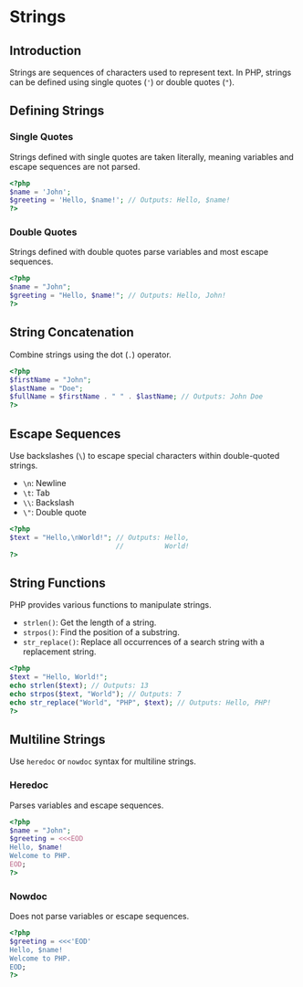 # Strings

## Introduction

Strings are sequences of characters used to represent text. In PHP, strings can be defined using single quotes (`'`) or double quotes (`"`).

## Defining Strings

### Single Quotes

Strings defined with single quotes are taken literally, meaning variables and escape sequences are not parsed.

```php
<?php
$name = 'John';
$greeting = 'Hello, $name!'; // Outputs: Hello, $name!
?>
```

### Double Quotes

Strings defined with double quotes parse variables and most escape sequences.

```php
<?php
$name = "John";
$greeting = "Hello, $name!"; // Outputs: Hello, John!
?>
```

## String Concatenation

Combine strings using the dot (`.`) operator.

```php
<?php
$firstName = "John";
$lastName = "Doe";
$fullName = $firstName . " " . $lastName; // Outputs: John Doe
?>
```

## Escape Sequences

Use backslashes (`\`) to escape special characters within double-quoted strings.

- `\n`: Newline
- `\t`: Tab
- `\\`: Backslash
- `\"`: Double quote

```php
<?php
$text = "Hello,\nWorld!"; // Outputs: Hello,
                          //          World!
?>
```

## String Functions

PHP provides various functions to manipulate strings.

- `strlen()`: Get the length of a string.
- `strpos()`: Find the position of a substring.
- `str_replace()`: Replace all occurrences of a search string with a replacement string.

```php
<?php
$text = "Hello, World!";
echo strlen($text); // Outputs: 13
echo strpos($text, "World"); // Outputs: 7
echo str_replace("World", "PHP", $text); // Outputs: Hello, PHP!
?>
```

## Multiline Strings

Use `heredoc` or `nowdoc` syntax for multiline strings.

### Heredoc

Parses variables and escape sequences.

```php
<?php
$name = "John";
$greeting = <<<EOD
Hello, $name!
Welcome to PHP.
EOD;
?>
```

### Nowdoc

Does not parse variables or escape sequences.

```php
<?php
$greeting = <<<'EOD'
Hello, $name!
Welcome to PHP.
EOD;
?>
```
